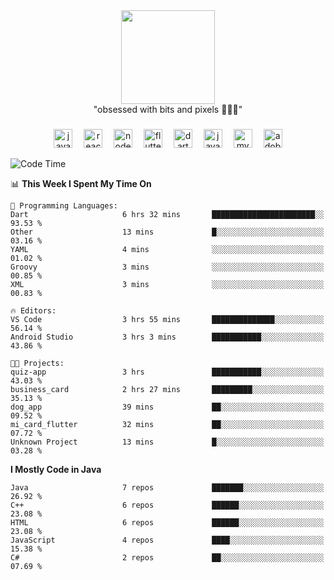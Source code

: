 


  <div align="center">
    
   <img src = "https://i.postimg.cc/W1R4TF4j/d6kpuve-c97567cf-518b-4b86-a271-5c89d88d22f7.gif"  width=150px height=150px />
 </div>

<div align="center">
  "obsessed with bits and pixels 🧑‍💻🎨"
</div>

  ###
<div align="center">
  <img src="https://cdn.jsdelivr.net/gh/devicons/devicon/icons/javascript/javascript-original.svg" height="30" alt="javascript logo"  />
  <img width="10" />
  <img src="https://cdn.jsdelivr.net/gh/devicons/devicon/icons/react/react-original.svg" height="30" alt="react logo"  />
  <img width="10" />
  <img src="https://cdn.jsdelivr.net/gh/devicons/devicon/icons/nodejs/nodejs-original.svg" height="30" alt="nodejs logo"  />
  <img width="10" />
  <img src="https://cdn.jsdelivr.net/gh/devicons/devicon/icons/flutter/flutter-original.svg" height="30" alt="flutter logo"  />
  <img width="10" />
  <img src="https://cdn.jsdelivr.net/gh/devicons/devicon/icons/dart/dart-original.svg" height="30" alt="dart logo"  />
  <img width="10" />
  <img src="https://cdn.jsdelivr.net/gh/devicons/devicon/icons/java/java-original.svg" height="30" alt="java logo"  />
  <img width="10" />
  <img src="https://skillicons.dev/icons?i=mysql" height="30" alt="mysql logo"  />
  <img width="10" />
  <img src="https://skillicons.dev/icons?i=pr" height="30" alt="adobepremierepro logo"  />
</div>




<!--START_SECTION:waka-->
![Code Time](http://img.shields.io/badge/Code%20Time-18%20hrs%2017%20mins-blue)

📊 **This Week I Spent My Time On** 

```text
💬 Programming Languages: 
Dart                     6 hrs 32 mins       ███████████████████████░░   93.53 % 
Other                    13 mins             █░░░░░░░░░░░░░░░░░░░░░░░░   03.16 % 
YAML                     4 mins              ░░░░░░░░░░░░░░░░░░░░░░░░░   01.02 % 
Groovy                   3 mins              ░░░░░░░░░░░░░░░░░░░░░░░░░   00.85 % 
XML                      3 mins              ░░░░░░░░░░░░░░░░░░░░░░░░░   00.83 % 

🔥 Editors: 
VS Code                  3 hrs 55 mins       ██████████████░░░░░░░░░░░   56.14 % 
Android Studio           3 hrs 3 mins        ███████████░░░░░░░░░░░░░░   43.86 % 

🐱‍💻 Projects: 
quiz-app                 3 hrs               ███████████░░░░░░░░░░░░░░   43.03 % 
business_card            2 hrs 27 mins       █████████░░░░░░░░░░░░░░░░   35.13 % 
dog_app                  39 mins             ██░░░░░░░░░░░░░░░░░░░░░░░   09.52 % 
mi_card_flutter          32 mins             ██░░░░░░░░░░░░░░░░░░░░░░░   07.72 % 
Unknown Project          13 mins             █░░░░░░░░░░░░░░░░░░░░░░░░   03.28 % 
```

**I Mostly Code in Java** 

```text
Java                     7 repos             ███████░░░░░░░░░░░░░░░░░░   26.92 % 
C++                      6 repos             ██████░░░░░░░░░░░░░░░░░░░   23.08 % 
HTML                     6 repos             ██████░░░░░░░░░░░░░░░░░░░   23.08 % 
JavaScript               4 repos             ████░░░░░░░░░░░░░░░░░░░░░   15.38 % 
C#                       2 repos             ██░░░░░░░░░░░░░░░░░░░░░░░   07.69 % 
```




<!--END_SECTION:waka-->
